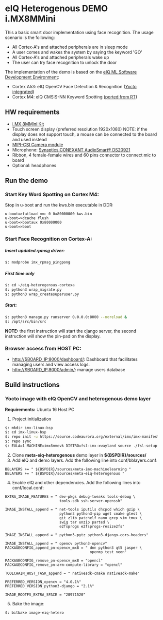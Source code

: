 eIQ Heterogenous DEMO i.MX8MMini
================================
This a basic smart door implementation using face recognition. The usage scenario is the following:
- All Cortex-A's and attached peripherals are in sleep mode
- A user comes and wakes the system by saying the keyword 'GO'
- All Cortex-A's and attached peripherals wake up
- The user can try face recognition to unlock the door

The implementation of the demo is based on the [eIQ ML Software Development Environment](https://www.nxp.com/eIQ):
- Cortex A53: eIQ OpenCV Face Detection & Recognition ([Yocto integrated]([https://www.nxp.com/design/software/development-software/eiq-ml-development-environment/eiq-opencv-neural-network-and-ml-algorithm-support:eIQOpenCV](https://www.nxp.com/design/software/development-software/eiq-ml-development-environment/eiq-opencv-neural-network-and-ml-algorithm-support:eIQOpenCV)))
- Cortex M4: eIQ CMSIS-NN Keyword Spotting ([ported from RT](https://www.nxp.com/design/software/development-software/eiq-ml-development-environment/eiq-for-arm-cmsis-nn:eIQArmCMSISNN))

HW requirements
---------------
- [i.MX 8MMini Kit](https://www.nxp.com/products/processors-and-microcontrollers/arm-processors/i.mx-applications-processors/i.mx-8-processors/i.mx-8m-mini-arm-cortex-a53-cortex-m4-audio-voice-video:i.MX8MMINI)
- Touch screen display (preferred resolution 1920x1080)
NOTE: if the display does not support touch, a mouse can be connected to the board and used instead
- [MIPI-CSI Camera module](https://www.nxp.com/part/MINISASTOCSI)
- Microphone: [Synaptics CONEXANT AudioSmart® DS20921](https://www.synaptics.com/partners/amazon/ds20921)
- Ribbon, 4 female-female wires and 60 pins connector to connect mic to board
- Optional: headphones

Run the demo
------------
### Start Key Word Spotting on Cortex M4:
Stop in u-boot and run the kws.bin executable in DDR:
```
u-boot=>fatload mmc 0 0x80000000 kws.bin
u-boot=>dcache flush
u-boot=>bootaux 0x80000000
u-boot=>boot
```
### Start Face Recognition on Cortex-A:
##### Insert updated rpmsg driver:
```bash
$: modprobe imx_rpmsg_pingpong
```
##### First time only
```bash
$: cd ~/eiq-heterogenous-cortexa
$: python3 wrap_migrate.py
$: python3 wrap_createsuperuser.py
```
##### Start:
```bash
$: python3 manage.py runserver 0.0.0.0:8000 --noreload &
$: /opt/src/bin/src
```
**NOTE:** the first instruction will start the django server, the second instruction will show the pin-pad on the display.

### Browser access from HOST PC:
- [http://$BOARD_IP:8000/dashboard/](http://board_ip:8000/dashboard/): Dashboard that facilitates managing users and view access logs.
- [http://$BOARD_IP:8000/admin/](http://board_ip:8000/admin/): manage users database 

Build instructions
------------------
### Yocto image with eIQ OpenCV and heterogenous demo layer
**Requirements:** Ubuntu 16 Host PC 
1. Project initialization
```bash
$: mkdir imx-linux-bsp
$: cd imx-linux-bsp
$: repo init -u https://source.codeaurora.org/external/imx/imx-manifest -b imx-linux-sumo -m imx-4.14.98-2.0.0_machinelearning.xml
$: repo sync
$: EULA=1 MACHINE=imx8mmevk DISTRO=fsl-imx-xwayland source ./fsl-setup-release.sh -b bld-xwayland
```
2. Clone **meta-eiq-heterogenous** demo layer in **${BSPDIR}/sources/**
3. Add eIQ and demo layers. Add the following line into conf/bblayers.conf:
```
BBLAYERS += " ${BSPDIR}/sources/meta-imx-machinelearning "
BBLAYERS += " ${BSPDIR}/sources/meta-eiq-heterogenous "
```
4. Enable eIQ and other dependencies. Add the following lines into conf/local.conf:
```
EXTRA_IMAGE_FEATURES = " dev-pkgs debug-tweaks tools-debug \
                         tools-sdk ssh-server-openssh"
 
IMAGE_INSTALL_append = " net-tools iputils dhcpcd which gzip \
                         python3 python3-pip wget cmake gtest \
                         git zlib patchelf nano grep vim tmux \
                         swig tar unzip parted \
                         e2fsprogs e2fsprogs-resize2fs"

IMAGE_INSTALL_append = " python3-pytz python3-django-cors-headers"
 
IMAGE_INSTALL_append = " opencv python3-opencv"
PACKAGECONFIG_append_pn-opencv_mx8 = " dnn python3 qt5 jasper \
                                       openmp test neon"
 
PACKAGECONFIG_remove_pn-opencv_mx8 = "opencl"
PACKAGECONFIG_remove_pn-arm-compute-library = "opencl"
 
TOOLCHAIN_HOST_TASK_append = " nativesdk-cmake nativesdk-make"
 
PREFERRED_VERSION_opencv = "4.0.1%"
PREFERRED_VERSION_python3-django = "2.1%"
 
IMAGE_ROOTFS_EXTRA_SPACE = "20971520"
```
5. Bake the image:
```bash
$: bitbake image-eiq-hetero
```
